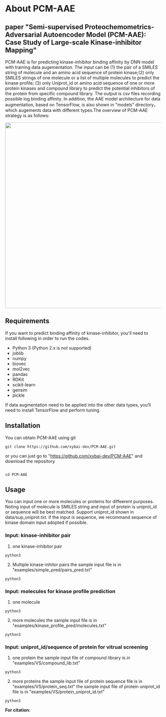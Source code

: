 # About PCM-AAE
## paper "Semi-supervised Proteochemometrics-Adversarial Autoencoder Model (PCM-AAE): Case Study of Large-scale Kinase-inhibitor Mapping"

PCM-AAE is for predicting kinase-inhibitor binding affinity by DNN model with training data augementation. The input can be (1) the pair of a SMILES string of molecule and an amino acid sequence of protein kinase;(2) only SMILES strings of one molecule or a list of multiple molecules to predict the kinase profile; (3) only Uniprot_id or amino acid sequence of one or more protein kinases and compound library to predict the potential inhibitors of the protein from specific compound library. The output is csv files recording possible log binding affinity. In addition, the AAE model architecture for data augmentation, based on TensorFlow, is also shown in "models" directory，which augements data with different types.The overview of PCM-AAE strategy is as follows:

<div align="center">
<p><img src="https://github.com/xybai-dev/PCM-AAE/tree/master/png/achitecture.png" width="600" /></p>
</div>

## Requirements

If you want to predict binding affinity of kinase-inhibitor, you'll need to install following in order to run the codes.

*  Python 3 (Python 2.x is not supported)
*  joblib
*  numpy
*  biovec
*  mol2vec
*  pandas
*  RDKit
*  scikit-learn
*  gensim
*  pickle

If data augmentation need to be applied into the other data types, you‘ll need to install TensorFlow and perform tuning.

## Installation
You can obtain PCM-AAE using git
```
git clone https://github.com/xybai-dev/PCM-AAE.git
```
or you can just go to "https://github.com/xybai-dev/PCM-AAE" and download the repository
```

cd PCM-AAE
```
## Usage

You can input one or more molecules or proteins for diffeerent purposes. Noting input of molecule is SMILES string and input of protein is uniprot_id or sequence will be best matched. Support uniprot_id shown in data/sup_uniprot.txt. if the input is sequence, we recommand sequence of kinase domain input adopted if possible.

### Input: kinase-inhibitor pair
1. one kinase-inhibitor pair
```
python3 

```
2. Multiple kinase-inhitor pairs
the sample input file is in "examples/simple_pred/pairs_pred.txt"

```
python3 

```
### Input: molecules for kinase profile prediction
1. one molecule
```
python3 

```
2. more molecules
the sample input file is in "examples/kinase_profile_pred/molecules.txt"
```
python3 

```

### Input: uniprot_id/sequence of protein for vitrual screening
1. one protein
the sample input file of compound library is in "examples/VS/compound_lib.txt"
```
python3 

```
2. more proteins
the sample input file of protein sequence file is in "examples/VS/protein_seq.txt"
the sample input file of protein uniprot_id file is in "examples/VS/protein_uniprot_id.txt"


```
python3 

```


**For citation:**







